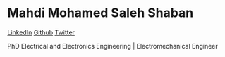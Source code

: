 # Mahdi Mohamed Saleh Shaban

[LinkedIn](https://www.linkedin.com/in/mahdi-shaban-85bb40189)
[Github](https://github.com/MahdiShaban)
[Twitter](https://twitter.com/mahdisha3ban)

PhD Electrical and Electronics Engineering | Electromechanical Engineer
